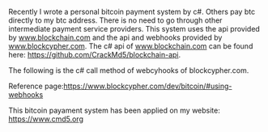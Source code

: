 Recently I wrote a personal bitcoin payment system by c#. Others pay btc directly to my btc address. There is no need to go through other intermediate payment service providers. This system uses the api provided by www.blockchain.com and the api and webhooks provided by www.blockcypher.com. The c# api of www.blockchain.com can be found here:  https://github.com/CrackMd5/blockchain-api. 

 The following is the c# call method of webcyhooks of blockcypher.com.
 
Reference page:https://www.blockcypher.com/dev/bitcoin/#using-webhooks


This bitcoin payament system has been applied on  my website: https://www.cmd5.org
